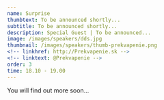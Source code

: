 ```yaml
---
name: Surprise
thumbtext: To be announced shortly... 
subtitle: To be announced shortly... 
description: Special Guest | To be announced...
image: /images/speakers/dds.jpg
thumbnail: /images/speakers/thumb-prekvapenie.png
<!-- linkhref: http://Prekvapenie.sk -->
<!-- linktext: @Prekvapenie -->
order: 3
time: 18.10 - 19.00
---
```


You will find out more soon...
